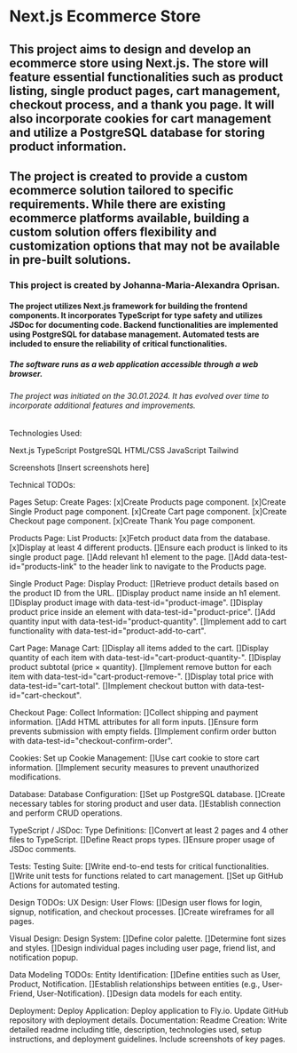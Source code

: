 # Next.js Ecommerce Store

## This project aims to design and develop an ecommerce store using Next.js. The store will feature essential functionalities such as product listing, single product pages, cart management, checkout process, and a thank you page. It will also incorporate cookies for cart management and utilize a PostgreSQL database for storing product information.

## The project is created to provide a custom ecommerce solution tailored to specific requirements. While there are existing ecommerce platforms available, building a custom solution offers flexibility and customization options that may not be available in pre-built solutions.

### This project is created by Johanna-Maria-Alexandra Oprisan.

#### The project utilizes Next.js framework for building the frontend components. It incorporates TypeScript for type safety and utilizes JSDoc for documenting code. Backend functionalities are implemented using PostgreSQL for database management. Automated tests are included to ensure the reliability of critical functionalities.

##### The software runs as a web application accessible through a web browser.

###### The project was initiated on the 30.01.2024. It has evolved over time to incorporate additional features and improvements.

Technologies Used:

Next.js
TypeScript
PostgreSQL
HTML/CSS
JavaScript
Tailwind

Screenshots
[Insert screenshots here]

Technical TODOs:

Pages Setup:
Create Pages:
[x]Create Products page component.
[x]Create Single Product page component.
[x]Create Cart page component.
[x]Create Checkout page component.
[x]Create Thank You page component.

Products Page:
List Products:
[x]Fetch product data from the database.
[x]Display at least 4 different products.
[]Ensure each product is linked to its single product page.
[]Add relevant h1 element to the page.
[]Add data-test-id="products-link" to the header link to navigate to the Products page.

Single Product Page:
Display Product:
[]Retrieve product details based on the product ID from the URL.
[]Display product name inside an h1 element.
[]Display product image with data-test-id="product-image".
[]Display product price inside an element with data-test-id="product-price".
[]Add quantity input with data-test-id="product-quantity".
[]Implement add to cart functionality with data-test-id="product-add-to-cart".

Cart Page:
Manage Cart:
[]Display all items added to the cart.
[]Display quantity of each item with data-test-id="cart-product-quantity-<product id>".
[]Display product subtotal (price × quantity).
[]Implement remove button for each item with data-test-id="cart-product-remove-<product id>".
[]Display total price with data-test-id="cart-total".
[]Implement checkout button with data-test-id="cart-checkout".

Checkout Page:
Collect Information:
[]Collect shipping and payment information.
[]Add HTML attributes for all form inputs.
[]Ensure form prevents submission with empty fields.
[]Implement confirm order button with data-test-id="checkout-confirm-order".

Cookies:
Set up Cookie Management:
[]Use cart cookie to store cart information.
[]Implement security measures to prevent unauthorized modifications.

Database:
Database Configuration:
[]Set up PostgreSQL database.
[]Create necessary tables for storing product and user data.
[]Establish connection and perform CRUD operations.

TypeScript / JSDoc:
Type Definitions:
[]Convert at least 2 pages and 4 other files to TypeScript.
[]Define React props types.
[]Ensure proper usage of JSDoc comments.

Tests:
Testing Suite:
[]Write end-to-end tests for critical functionalities.
[]Write unit tests for functions related to cart management.
[]Set up GitHub Actions for automated testing.

Design TODOs:
UX Design:
User Flows:
[]Design user flows for login, signup, notification, and checkout processes.
[]Create wireframes for all pages.

Visual Design:
Design System:
[]Define color palette.
[]Determine font sizes and styles.
[]Design individual pages including user page, friend list, and notification popup.

Data Modeling TODOs:
Entity Identification:
[]Define entities such as User, Product, Notification.
[]Establish relationships between entities (e.g., User-Friend, User-Notification).
[]Design data models for each entity.

Deployment:
Deploy Application:
Deploy application to Fly.io.
Update GitHub repository with deployment details.
Documentation:
Readme Creation:
Write detailed readme including title, description, technologies used, setup instructions, and deployment guidelines.
Include screenshots of key pages.
